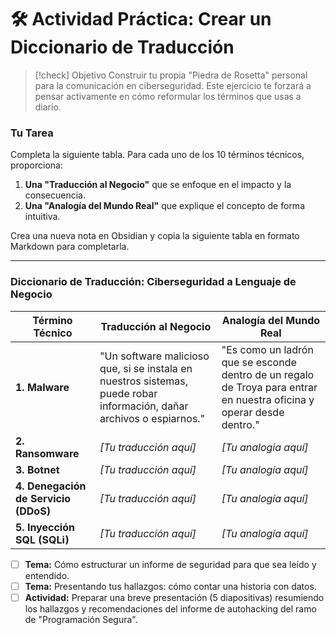 # 🛠️ Actividad Práctica: Crear un Diccionario de Traducción

> [!check] Objetivo
> Construir tu propia "Piedra de Rosetta" personal para la comunicación en ciberseguridad. Este ejercicio te forzará a pensar activamente en cómo reformular los términos que usas a diario.

### Tu Tarea

Completa la siguiente tabla. Para cada uno de los 10 términos técnicos, proporciona:
1.  **Una "Traducción al Negocio"** que se enfoque en el impacto y la consecuencia.
2.  **Una "Analogía del Mundo Real"** que explique el concepto de forma intuitiva.

Crea una nueva nota en Obsidian y copia la siguiente tabla en formato Markdown para completarla.

---

### Diccionario de Traducción: Ciberseguridad a Lenguaje de Negocio

| Término Técnico          | Traducción al Negocio                                                                                             | Analogía del Mundo Real                                                                                                     |
| ------------------------ | ----------------------------------------------------------------------------------------------------------------- | --------------------------------------------------------------------------------------------------------------------------- |
| **1. Malware**             | "Un software malicioso que, si se instala en nuestros sistemas, puede robar información, dañar archivos o espiarnos." | "Es como un ladrón que se esconde dentro de un regalo de Troya para entrar en nuestra oficina y operar desde dentro."        |
| **2. Ransomware**          | *[Tu traducción aquí]*                                                                                             | *[Tu analogía aquí]*                                                                                                         |
| **3. Botnet**              | *[Tu traducción aquí]*                                                                                             | *[Tu analogía aquí]*                                                                                                         |
| **4. Denegación de Servicio (DDoS)** | *[Tu traducción aquí]*                                                                                             | *[Tu analogía aquí]*                                                                                                         |
| **5. Inyección SQL (SQLi)** | *[Tu traducción aquí]*                                                                                             | *[Tu analogía aquí]*                                                                                                         |
- [ ] **Tema:** Cómo estructurar un informe de seguridad para que sea leído y entendido.
- [ ] **Tema:** Presentando tus hallazgos: cómo contar una historia con datos.
- [ ] **Actividad:** Preparar una breve presentación (5 diapositivas) resumiendo los hallazgos y recomendaciones del informe de autohacking del ramo de "Programación Segura".
